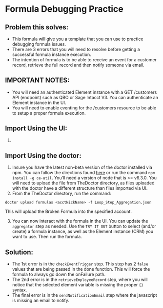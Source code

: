 # Formula Debugging Practice

## Problem this solves:
* This formula will give you a template that you can use to practice debugging formula issues.
* There are 3 errors that you will need to resolve before getting a successful formula instance execution.
* The intention of formula is to be able to receive an event for a customer record, retrieve the full record and then notify someone via email. 


## IMPORTANT NOTES:
* You will need an authenticated Element instance with a GET /customers API (endpoint) such as QBO or Sage Intacct V3. You can authenticate an Element instance in the UI.
* You will need to enable eventing for the /customers resource to be able to setup a proper formula execution. 

## Import Using the UI:
1. 

## Import Using the doctor:
1. Insure you have the latest non-beta version of the doctor installed via npm. You can follow the directions found [here](https://www.npmjs.com/package/ce-util) or run the command `npm install -g ce-util`. You'll need a version of node that is >= v6.3.0. You will need to upload the file from TheDoctor directory, as files uploaded with the doctor have a different structure than files imported via UI.
2. From the TheDoctor directory, run the command:
  ```
  doctor upload formulas <acctNickName> -f Loop_Step_Aggregation.json
  ```
  This will upload the Broken Formula into the specified account.

3. You can now interact with the formula in the UI. You can update the `aggregator` step as needed. Use the `TRY IT OUT` button to select (and/or create) a formula instance, as well as the Element instance (CRM) you want to use. Then run the formula.


## Solution:
* The 1st error is in the `checkEventTrigger` step. This step has 2 `false` values that are being passed in the done function. This will force the formula to always go down the onFailure path. 
* The 2nd error is in the `retrieveEmployeeRecord` step, where you will notice that the selected element variable is missing the proper `{}` syntax. 
* The final error is in the `sendNotificationEmail` step where the javascript is missing an email to notify. 